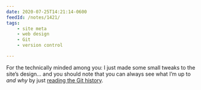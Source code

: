 ```yaml
---
date: 2020-07-25T14:21:14-0600
feedId: /notes/1421/
tags:
    - site meta
    - web design
    - Git
    - version control

---
```


For the technically minded among you: I just made some small tweaks to the site’s design… and you should note that you can always see what I’m up to *and why* by just [reading the Git history](https://github.com/chriskrycho/v5.chriskrycho.com/commits/master).